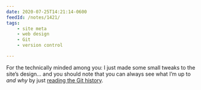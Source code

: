 ```yaml
---
date: 2020-07-25T14:21:14-0600
feedId: /notes/1421/
tags:
    - site meta
    - web design
    - Git
    - version control

---
```


For the technically minded among you: I just made some small tweaks to the site’s design… and you should note that you can always see what I’m up to *and why* by just [reading the Git history](https://github.com/chriskrycho/v5.chriskrycho.com/commits/master).